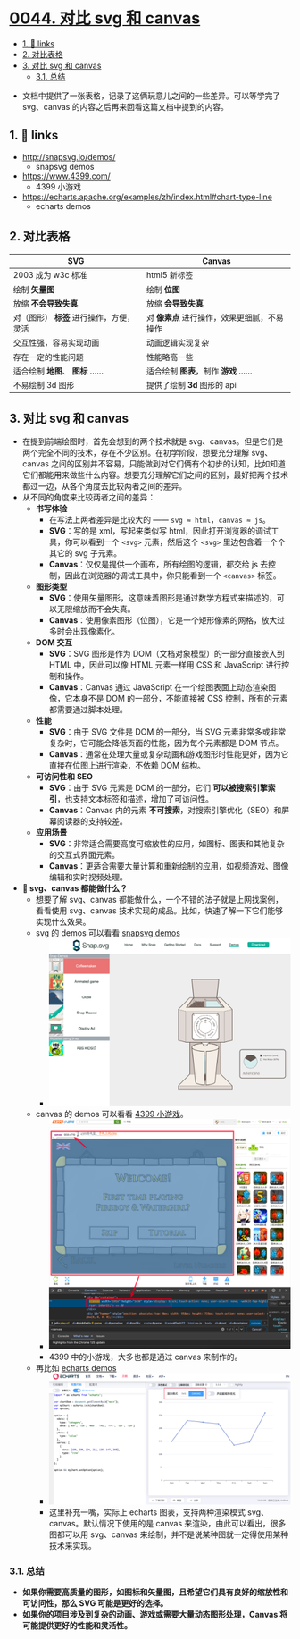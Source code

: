 # [0044. 对比 svg 和 canvas](https://github.com/Tdahuyou/svg/tree/main/0044.%20%E5%AF%B9%E6%AF%94%20svg%20%E5%92%8C%20canvas)

<!-- region:toc -->
- [1. 🔗 links](#1--links)
- [2. 对比表格](#2-对比表格)
- [3. 对比 svg 和 canvas](#3-对比-svg-和-canvas)
  - [3.1. 总结](#31-总结)
<!-- endregion:toc -->
- 文档中提供了一张表格，记录了这俩玩意儿之间的一些差异。可以等学完了 svg、canvas 的内容之后再来回看这篇文档中提到的内容。

## 1. 🔗 links

- http://snapsvg.io/demos/
  - snapsvg demos
- https://www.4399.com/
  - 4399 小游戏
- https://echarts.apache.org/examples/zh/index.html#chart-type-line
  - echarts demos

## 2. 对比表格

| SVG                                     | Canvas                                      |
| --------------------------------------- | ------------------------------------------- |
| 2003 成为 w3c 标准                      | html5 新标签                                |
| 绘制 **矢量图**                         | 绘制 **位图**                               |
| 放缩 **不会导致失真**                   | 放缩 **会导致失真**                         |
| 对（图形） **标签** 进行操作，方便，灵活 | 对 **像素点** 进行操作，效果更细腻，不易操作 |
| 交互性强，容易实现动画                  | 动画逻辑实现复杂                            |
| 存在一定的性能问题                      | 性能略高一些                                |
| 适合绘制 **地图**、 **图标** ……          | 适合绘制 **图表**，制作 **游戏** ……          |
| 不易绘制 3d 图形                        | 提供了绘制 **3d** 图形的 api                |

## 3. 对比 svg 和 canvas

- 在提到前端绘图时，首先会想到的两个技术就是 svg、canvas。但是它们是两个完全不同的技术，存在不少区别。在初学阶段，想要充分理解 svg、canvas 之间的区别并不容易，只能做到对它们俩有个初步的认知，比如知道它们都能用来做些什么内容。想要充分理解它们之间的区别，最好把两个技术都过一边，从各个角度去比较两者之间的差异。
- 从不同的角度来比较两者之间的差异：
  - **书写体验**
    - 在写法上两者差异是比较大的 —— `svg ≈ html`，`canvas ≈ js`。
    - **SVG**：写的是 xml，写起来类似写 html，因此打开浏览器的调试工具，你可以看到一个 `<svg>` 元素，然后这个 `<svg>` 里边包含着一个个其它的 svg 子元素。
    - **Canvas**：仅仅是提供一个画布，所有绘图的逻辑，都交给 js 去控制，因此在浏览器的调试工具中，你只能看到一个 `<canvas>` 标签。
  - **图形类型**
    - **SVG**：使用矢量图形，这意味着图形是通过数学方程式来描述的，可以无限缩放而不会失真。
    - **Canvas**：使用像素图形（位图），它是一个矩形像素的网格，放大过多时会出现像素化。
  - **DOM 交互**
    - **SVG**：SVG 图形是作为 DOM（文档对象模型）的一部分直接嵌入到 HTML 中，因此可以像 HTML 元素一样用 CSS 和 JavaScript 进行控制和操作。
    - **Canvas**：Canvas 通过 JavaScript 在一个绘图表面上动态渲染图像，它本身不是 DOM 的一部分，不能直接被 CSS 控制，所有的元素都需要通过脚本处理。
  - **性能**
    - **SVG**：由于 SVG 文件是 DOM 的一部分，当 SVG 元素非常多或非常复杂时，它可能会降低页面的性能，因为每个元素都是 DOM 节点。
    - **Canvas**：通常在处理大量或复杂动画和游戏图形时性能更好，因为它直接在位图上进行渲染，不依赖 DOM 结构。
  - **可访问性和 SEO**
    - **SVG**：由于 SVG 元素是 DOM 的一部分，它们 **可以被搜索引擎索引**，也支持文本标签和描述，增加了可访问性。
    - **Canvas**：Canvas 内的元素 **不可搜索**，对搜索引擎优化（SEO）和屏幕阅读器的支持较差。
  - **应用场景**
    - **SVG**：非常适合需要高度可缩放性的应用，如图标、图表和其他复杂的交互式界面元素。
    - **Canvas**：更适合需要大量计算和重新绘制的应用，如视频游戏、图像编辑和实时视频处理。
- **🤔 svg、canvas 都能做什么？**
  - 想要了解 svg、canvas 都能做什么，一个不错的法子就是上网找案例，看看使用 svg、canvas 技术实现的成品。比如，快速了解一下它们能够实现什么效果。
  - svg 的 demos 可以看看 [snapsvg demos](http://snapsvg.io/demos/)
    - ![](assets/2024-12-05-13-16-22.png)
  - canvas 的 demos 可以看看 [4399 小游戏](https://www.4399.com/)。
    - ![](assets/2024-12-05-13-16-38.png)
    - 4399 中的小游戏，大多也都是通过 canvas 来制作的。
  - 再比如 [echarts demos](https://echarts.apache.org/examples/zh/index.html#chart-type-line)
    - ![](assets/2024-12-05-13-16-52.png)
    - 这里补充一嘴，实际上 echarts 图表，支持两种渲染模式 svg、canvas。默认情况下使用的是 canvas 来渲染，由此可以看出，很多图都可以用 svg、canvas 来绘制，并不是说某种图就一定得使用某种技术来实现。

### 3.1. 总结

- **如果你需要高质量的图形，如图标和矢量图，且希望它们具有良好的缩放性和可访问性，那么 SVG 可能是更好的选择。**
- **如果你的项目涉及到复杂的动画、游戏或需要大量动态图形处理，Canvas 将可能提供更好的性能和灵活性。**